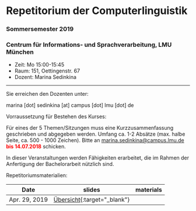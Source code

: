 # Repetitorium der Computerlinguistik
### Sommersemester 2019
### Centrum für Informations- und Sprachverarbeitung, LMU München

 - Zeit: Mo 15:00-15:45 
 - Raum: 151, Oettingenstr. 67
 - Dozent: Marina Sedinkina


- - -

Sie erreichen den Dozenten unter:

marina [dot] sedinkina [at] campus [dot] lmu [dot]  de

Vorraussetzung für Bestehen des Kurses:

Für eines der 5 Themen/Sitzungen muss eine Kurzzusammenfassung geschrieben und abgegeben werden.
Umfang ca. 1-2 Absätze (max. halbe Seite, ca. 500 - 1000 Zeichen).
Bitte an marina.sedinkina@campus.lmu.de <span style="color:red">**bis 14.07.2018**</span> schicken.

In dieser Veranstaltungen werden Fähigkeiten erarbeitet, die im Rahmen der Anfertigung der Bachelorarbeit nützlich sind.

Repetitoriumsmaterialien:

| Date | slides | materials |
|-----------------------------|:--------------------------------:|:-------------------------------------------------------------------|
| Apr. 29, 2019 | [Übersicht](uebersicht.pdf){:target="_blank"} | |
